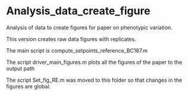 # Analysis_data_create_figure

Analysis of data to create figures for paper on phenotypic variation.

This version creates raw data figures with replicates. 

The main script is compute_setpoints_reference_BC187.m

The script driver_main_figures.m plots all the figures of the paper to the output path

The script Set_fig_RE.m was moved to this folder so that changes in the figures are global.
